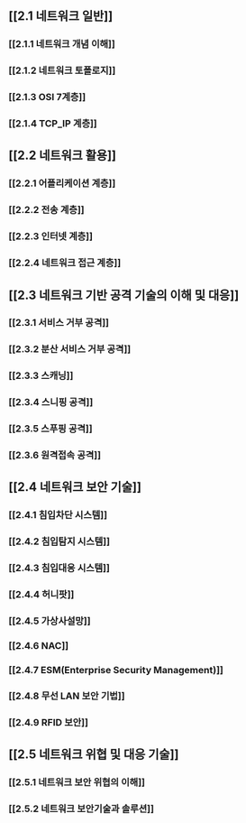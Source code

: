 ## [[2.1 네트워크 일반]]
### [[2.1.1 네트워크 개념 이해]]
### [[2.1.2 네트워크 토폴로지]]
### [[2.1.3 OSI 7계층]]
### [[2.1.4 TCP_IP 계층]]
## [[2.2 네트워크 활용]]
### [[2.2.1 어플리케이션 계층]]
### [[2.2.2 전송 계층]]
### [[2.2.3 인터넷 계층]]
### [[2.2.4 네트워크 접근 계층]]
## [[2.3 네트워크 기반 공격 기술의 이해 및 대응]]
### [[2.3.1 서비스 거부 공격]]
### [[2.3.2 분산 서비스 거부 공격]]
### [[2.3.3 스캐닝]]
### [[2.3.4 스니핑 공격]]
### [[2.3.5 스푸핑 공격]]
### [[2.3.6 원격접속 공격]]
## [[2.4 네트워크 보안 기술]]
### [[2.4.1  침입차단 시스템]]
### [[2.4.2 침입탐지 시스템]]
### [[2.4.3 침입대응 시스템]]
### [[2.4.4 허니팟]]
### [[2.4.5 가상사설망]]
### [[2.4.6 NAC]]
### [[2.4.7 ESM(Enterprise Security Management)]]
### [[2.4.8 무선 LAN 보안 기법]]
### [[2.4.9 RFID 보안]]
## [[2.5 네트워크 위협 및 대응 기술]]
### [[2.5.1 네트워크 보안 위협의 이해]]
### [[2.5.2 네트워크 보안기술과 솔루션]]
